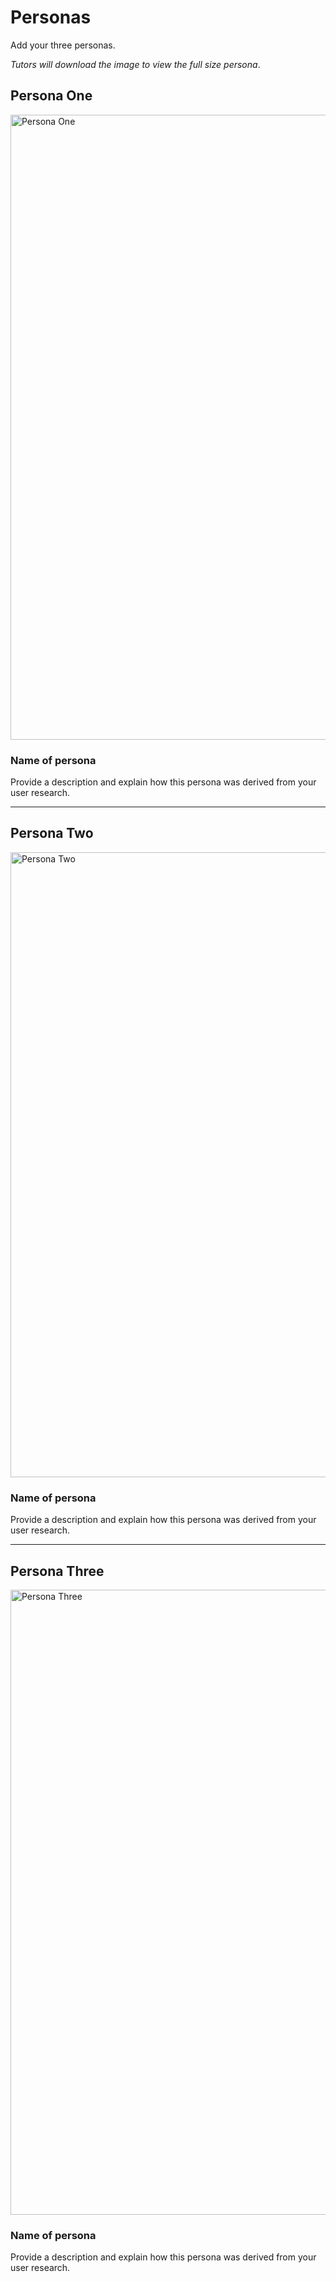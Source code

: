 # Personas

Add your three personas.

*Tutors will download the image to view the full size persona*.

<!-- edit as required -->

## Persona One

<img src="sp2-media/persona.png" alt="Persona One" width="1000">

### Name of persona
Provide a description and explain how this persona was derived from your user research.

---

## Persona Two

<img src="sp2-media/persona.png" alt="Persona Two" width="1000">

### Name of persona
Provide a description and explain how this persona was derived from your user research.

---

## Persona Three

<img src="sp2-media/persona.png" alt="Persona Three" width="1000">

### Name of persona
Provide a description and explain how this persona was derived from your user research.